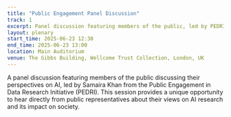 ```yaml
---
title: "Public Engagement Panel Discussion"
track: 1
excerpt: Panel discussion featuring members of the public, led by PEDRI
layout: plenary
start_time: 2025-06-23 12:30
end_time: 2025-06-23 13:00
location: Main Auditorium
venue: The Gibbs Building, Wellcome Trust Collection, London, UK
---
```


A panel discussion featuring members of the public discussing their perspectives on AI, led by Samaira Khan from the Public Engagement in Data Research Initiative (PEDRI). This session provides a unique opportunity to hear directly from public representatives about their views on AI research and its impact on society. 